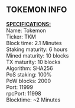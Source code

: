 TOKEMON INFO
--------------------------------------------------------------------------------------------------------------
<b><u>SPECIFICATIONS:</u></b><br>
Name: Tokemon<br>
Ticker: TKM<br>
Block time: 2.1 Minutes<br>
Staking maturity: 6 hours <br>
Mined maturity: 10 blocks<br>
TX maturity: 10 blocks<br>
Algorithm: SHA256<br>
PoS staking: 100% <br>
PoW blocks: 2000<br>
Port: 11999<br>
rpcPort: 11998<br>
Blocktime: ~2 Minutes<br>

